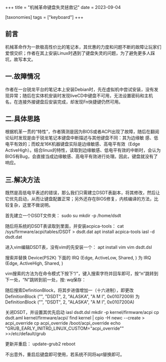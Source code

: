 +++
title = "机械革命键盘失灵拯救记"
date = 2023-09-04

[taxonomies]
tags = ["keyboard"]
+++

## 前言
机械革命作为一款极高性价比的笔记本，其优惠的力度和问题不断的故障让玩家们爱恨交织；作者在其上安装Linux时遇到了键盘失灵的问题，为了避免更多人踩坑，故写本文。
<!-- more -->
## 一.故障情况
作者在一台锐龙平台的笔记本上安装Debian时，先在虚拟机中尝试安装，没有发现异常；随后在实体机安装时发现liveCD中键盘不可用，无法设置密码和主机名，在连接外接键盘后安装完成，却发现Fn快捷键仍然可用。

## 二.具体思路
根据机革一贯的“特性”，作者猜测是因为BIOS或者ACPI出现了故障，随后在翻阅论坛时发现是由于锐龙笔记本键盘中断描述与其他键盘不同：其为边缘敏 感、低电平有效的；而蛟龙16K机器键盘实际是边缘敏感、高电平有效（Edge ActiveHigh）。结合linux的特性，读取到边缘敏感、低电平有效的中断时，会认为BIOS有Bug，会直接当成边缘敏感、高电平有效进行处理。因此，键盘就没有了响应。

## 三.解决方法
既然是高低电平表述的错误，那么我们只需建立DSDT表副本，将其修改，然后让它优先启动，从而让键盘配置正常；另外还存在BIOS修复，内核编译的方法，比较复杂，这里不做说明。

首先建立一个DSDT文件夹：
sudo su
mkdir -p /home/dsdt

随后将系统的DSDT表读取到里面，并安装acpica-tools：
cat /sys/firmware/acpi/tables/DSDT > dsdt.dat
apt install acpica-tools
iasl -d dsdt.dat

进入vim编辑DSDT表，没有vim的先安装一个：
apt install vim
vim dsdt.dsl

搜索并替换 Device(PS2K) 下面的
IRQ (Edge, ActiveLow, Shared, ) 
为
IRQ (Edge, ActiveHigh, Shared, ) 

vim搜索的方法为在命令模式下按下“/”，键入搜索字符并回车即可，按“n”跳转到下一处，“N”跳转到前一处，按: wq保存：

随后搜索DefinitionBlock，将其步进值增加一（十六进制），即更改
DefinitionBlock ("", "DSDT", 2, "ALASKA", "A M I", 0x01072009)
为
DefinitionBlock ("", "DSDT", 2, "ALASKA", "A M I", 0x0107200A)

关闭DSDT，并设置其优先启动
iasl dsdt.dsl
mkdir -p kernel/firmware/acpi
cp dsdt.aml kernel/firmware/acpi/
find kernel | cpio -H newc --create > acpi_override
cp acpi_override /boot/acpi_override
echo "GRUB_EARLY_INITRD_LINUX_CUSTOM=\"acpi_override\"" >>/etc/default/grub

更新并重启：
update-grub2
reboot
                      
不出意外，重启后键盘即可使用，若系统不同将apt替换即可。

